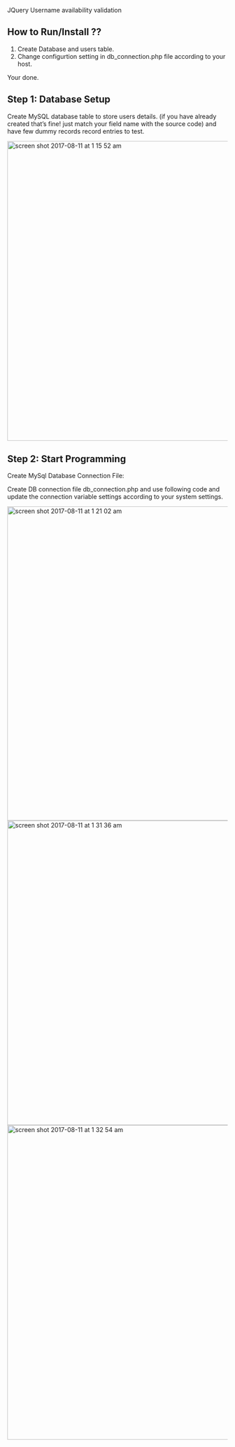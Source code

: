 JQuery Username availability validation

## How to Run/Install ??

1. Create Database and users table.
2. Change configurtion setting in db_connection.php file according to your host.

Your done.



## Step 1: Database Setup

<p>Create MySQL database table to store users details. (if you have already created that’s fine! just match your field name with the source code) and have few dummy records record entries to test. </p>

<img width="685" alt="screen shot 2017-08-11 at 1 15 52 am" src="https://user-images.githubusercontent.com/12325386/29182771-ace5509c-7e32-11e7-800b-c06440160229.png">


## Step 2: Start Programming

<p> Create MySql Database Connection File: </p>

<p>Create DB connection file db_connection.php and use following code and update the connection variable settings according to your system settings.</p>


<img width="718" alt="screen shot 2017-08-11 at 1 21 02 am" src="https://user-images.githubusercontent.com/12325386/29182933-638a7822-7e33-11e7-9bb9-e81b4e1ae906.png">


<img width="696" alt="screen shot 2017-08-11 at 1 31 36 am" src="https://user-images.githubusercontent.com/12325386/29183333-dacf5514-7e34-11e7-8d01-5c3e733b3722.png">



<img width="719" alt="screen shot 2017-08-11 at 1 32 54 am" src="https://user-images.githubusercontent.com/12325386/29183401-186c2726-7e35-11e7-83e4-f4344be7a587.png">

